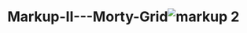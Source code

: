 # Markup-II---Morty-Grid![markup 2](https://user-images.githubusercontent.com/113447322/192585608-32e990a4-b799-4a36-aa8d-ecf758fa7b17.PNG)
